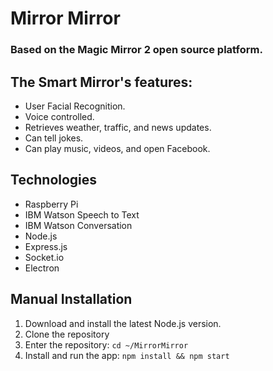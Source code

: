 # Mirror Mirror

### Based on the Magic Mirror 2 open source platform.

## The Smart Mirror's features:
* User Facial Recognition.
* Voice controlled.
* Retrieves weather, traffic, and news updates.
* Can tell jokes.
* Can play music, videos, and open Facebook.

## Technologies

* Raspberry Pi
* IBM Watson Speech to Text
* IBM Watson Conversation
* Node.js
* Express.js
* Socket.io
* Electron

## Manual Installation

1. Download and install the latest Node.js version.
2. Clone the repository
3. Enter the repository: `cd ~/MirrorMirror`
4. Install and run the app: `npm install && npm start`
